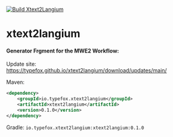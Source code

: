 [![Build Xtext2Langium](https://github.com/TypeFox/xtext2langium/actions/workflows/main.yml/badge.svg)](https://github.com/TypeFox/xtext2langium/actions/workflows/main.yml)

# xtext2langium

#### Generator Frgment for the MWE2 Workflow: 

Update site: https://typefox.github.io/xtext2langium/download/updates/main/


Maven: 
```xml
<dependency>
    <groupId>io.typefox.xtext2langium</groupId>
    <artifactId>xtext2langium</artifactId>
    <version>0.1.0</version>
</dependency>
```
Gradle: `io.typefox.xtext2langium:xtext2langium:0.1.0`

